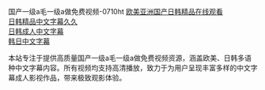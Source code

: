 国产一级a毛一级a做免费视频-0710ht
<a href="https://heiliaoga6s9v.pages.dev">欧美亚洲国产日韩精品在线观看</a><br/>
<a href="https://heiliaowzu4ur.pages.dev">日韩精品中文字幕久久</a><br/>
<a href="https://heiliaoxwd5i8.pages.dev">日韩成人中文字幕</a><br/>
<a href="https://heiliaowt0d7p.pages.dev">韩日中文字幕</a><br/>

本站专注于提供高质量国产一级a毛一级a做免费视频资源，涵盖欧美、日韩多语种中文字幕内容。所有视频均支持高清播放，致力于为用户呈现丰富多样的中文字幕成人影视作品，带来极致观影体验。

<span style="display:none;">[Canonical link](）</span>
